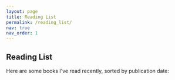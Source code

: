 ```yaml
---
layout: page
title: Reading List
permalink: /reading_list/
nav: true
nav_order: 1
---
```


## Reading List

Here are some books I've read recently, sorted by publication date: